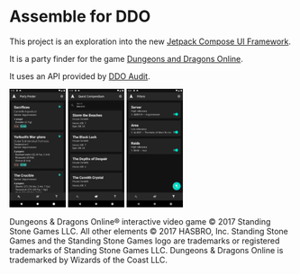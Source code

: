 # Assemble for DDO

This project is an exploration into the
new [Jetpack Compose UI Framework](https://developer.android.com/jetpack/compose).

It is a party finder for the game [Dungeons and Dragons Online](https://www.ddo.com/).

It uses an API provided by [DDO Audit](https://www.playeraudit.com/api/).

<img src="/screens/screen1.png" width="100px" />
<img src="/screens/screen2.png" width="100px" />
<img src="/screens/screen3.png" width="100px" />

Dungeons & Dragons Online® interactive video game © 2017 Standing Stone Games LLC. All other
elements © 2017 HASBRO, Inc. Standing Stone Games and the Standing Stone Games logo are trademarks
or registered trademarks of Standing Stone Games LLC. Dungeons & Dragons Online is trademarked by
Wizards of the Coast LLC.